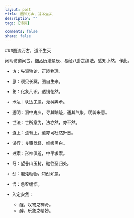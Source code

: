 ```yaml
---
layout: post
title: 图流万古，道不生灭
description: ""
tags: [诗词]

comments: false
share: false
---
```


###图流万古，道不生灭

闲暇访道问古，细品历法星辰、易经八卦之编法，感知小然，作此。

* 访：先源独访，可晓物理。

* 思：须臾长冥，图自生来。

* 象：化象凡识，透镜怡然。

* 术法：铁法无意，鬼神弄术。

* 通明：洞中鬼火，寻其踪迹，通其气象，明其来意。

* 世法：世所意为，法亦然，亦不然。

* 道上：道有上，道亦可枉然奸恶。

* 谋行：良策伐谋，帷幄黑白。

* 进索：形神俱近，中平求索。

* 归：望苍山玉树，驰往圣归处。

* 然：混沌粒物，知然如意。

* 悟：急智缓悟。

* 入定安然：
	* 醒，叹物之神奇。
	* 醉，乐象之精妙。
